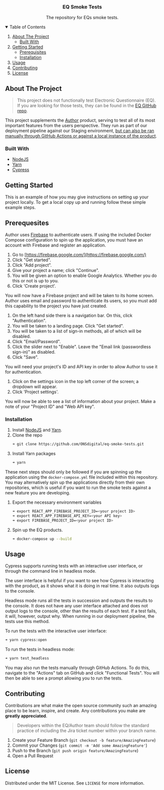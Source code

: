 <!--
*** Thanks for checking out the Best-README-Template. If you have a suggestion
*** that would make this better, please fork the repo and create a pull request
*** or simply open an issue with the tag "enhancement".
*** Thanks again! Now go create something AMAZING! :D
-->

<!-- PROJECT LOGO -->

<h3 align="center">EQ Smoke Tests</h3>

<p align="center">The repository for EQs smoke tests.</p>



<!-- TABLE OF CONTENTS -->
<details open="open">
  <summary>Table of Contents</summary>
  <ol>
    <li>
      <a href="#about-the-project">About The Project</a>
      <ul>
        <li><a href="#built-with">Built With</a></li>
      </ul>
    </li>
    <li>
      <a href="#getting-started">Getting Started</a>
      <ul>
        <li><a href="#prerequisites">Prerequisites</a></li>
        <li><a href="#installation">Installation</a></li>
      </ul>
    </li>
    <li><a href="#usage">Usage</a></li>
    <li><a href="#contributing">Contributing</a></li>
    <li><a href="#license">License</a></li>
  </ol>
</details>



<!-- ABOUT THE PROJECT -->
## About The Project

> This project does not functionally test Electronic Questionnaire (EQ). If you are looking for those tests, they can be found in the [EQ GitHub repo](https://github.com/ONSdigital/eq-survey-runner).

This project supplements the [Author](https://github.com/ONSdigital/eq-author-app#eq-author) product, serving to test all of its most important features from the users perspective. They run as part of our deployment pipeline against our Staging environment, [but can also be ran manually through GitHub Actions or against a local instance of the product](#usage).

### Built With

* [NodeJS](https://nodejs.org/en/)
* [Yarn](https://yarnpkg.com/)
* [Cypress](https://www.cypress.io/)

<!-- GETTING STARTED -->
## Getting Started

This is an example of how you may give instructions on setting up your project locally.
To get a local copy up and running follow these simple example steps.

## Prerequesites

Author uses [Firebase](https://firebase.google.com/) to authenticate users. If using the included Docker Compose configuration to spin up the application, you must have an account with Firebase and register an application.

1. Go to [https://firebase.google.com/](https://firebase.google.com/)
2. Click "Get started".
3. Click "Add project".
4. Give your project a name; click "Continue".
5. You will be given an option to enable Google Analytics. Whether you do this or not is up to you.
6. Click 'Create project'.

You will now have a Firebase project and will be taken to its home screen. Author uses email and password to authenticate its users, so you must add this capability to the project you have just created.

1. On the left hand side there is a navigation bar. On this, click "Authentication".
2. You will be taken to a landing page. Click "Get started".
3. You will be taken to a list of sign-in methods, all of which will be disabled.
4. Click "Email/Password".
5. Click the slider next to "Enable". Leave the "Email link (passwordless sign-in)" as disabled.
6. Click "Save".

You will need your project's ID and API key in order to allow Author to use it for authentication.

1. Click on the settings icon in the top left corner of the screen; a dropdown will appear.
2. Click 'Project settings'.

You will now be able to see a list of information about your project. Make a note of your "Project ID" and "Web API key".

### Installation

1. Install [NodeJS](https://nodejs.org/en/) and [Yarn](https://yarnpkg.com/).
2. Clone the repo
   ```sh
   ➜ git clone https://github.com/ONSdigital/eq-smoke-tests.git
   ```
3. Install Yarn packages
   ```sh
   ➜ yarn
   ```

These next steps should only be followed if you are spinning up the application using the `docker-compose.yml` file included within this repository. You may alternatively spin up the applications directly from their own repositories, which is useful if you want to run the smoke tests against a new feature you are developing.

1. Export the necessary environment variables
   ```sh
   ➜ export REACT_APP_FIREBASE_PROJECT_ID=<your project ID>
   ➜ export REACT_APP_FIREBASE_API_KEY=<your API key>
   ➜ export FIREBASE_PROJECT_ID=<your project ID>
   ```
2. Spin up the EQ products.
   ```sh
   ➜ docker-compose up --build
   ```


<!-- USAGE EXAMPLES -->
## Usage

Cypress supports running tests with an interactive user interface, or through the command line in headless mode. 

The user interface is helpful if you want to see how Cypress is interacting with the product, as it shows what it is doing in real time. It also outputs logs to the console.

Headless mode runs all the tests in succession and outputs the results to the console. It does not have any user interface attached and does not output logs to the console, other than the results of each test. If a test fails, it will, however, output why. When running in our deployment pipeline, the tests use this method.

To run the tests with the interactive user interface:

   ```sh
   ➜ yarn cypress:open
   ```

To run the tests in headless mode:

   ```sh
   ➜ yarn test_headless
   ```

You may also run the tests manually through GitHub Actions. To do this, navigate to the "Actions" tab on GitHub and click "Functional Tests". You will then be able to see a prompt allowing you to run the tests.

<!-- CONTRIBUTING -->
## Contributing

Contributions are what make the open source community such an amazing place to be learn, inspire, and create. Any contributions you make are **greatly appreciated**.

> Developers within the EQ/Author team should follow the standard practice of including the Jira ticket number within your branch name.

1. Create your Feature Branch (`git checkout -b feature/AmazingFeature`)
2. Commit your Changes (`git commit -m 'Add some AmazingFeature'`)
3. Push to the Branch (`git push origin feature/AmazingFeature`)
4. Open a Pull Request

<!-- LICENSE -->
## License

Distributed under the MIT License. See `LICENSE` for more information.